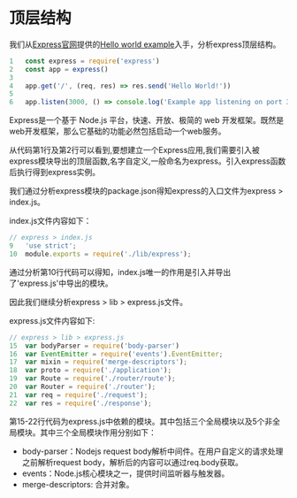 # 顶层结构

我们从[Express官网](http://expressjs.com)提供的[Hello world example](http://expressjs.com/en/starter/hello-world.html)入手，分析express顶层结构。

```js
1   const express = require('express')
2   const app = express()
3
4   app.get('/', (req, res) => res.send('Hello World!'))
5
6   app.listen(3000, () => console.log('Example app listening on port 3000!'))
```

Express是一个基于 Node.js 平台，快速、开放、极简的 web 开发框架。既然是web开发框架，那么它基础的功能必然包括启动一个web服务。

从代码第1行及第2行可以看到,要想建立一个Express应用,我们需要引入被express模块导出的顶层函数,名字自定义,一般命名为express。引入express函数后执行得到express实例。

我们通过分析express模块的package.json得知express的入口文件为express > index.js。

index.js文件内容如下：

```js
// express > index.js
9   'use strict';
10  module.exports = require('./lib/express');
```

通过分析第10行代码可以得知，index.js唯一的作用是引入并导出了'express.js'中导出的模块。

因此我们继续分析express > lib > express.js文件。

express.js文件内容如下:

```js
// express > lib > express.js
15  var bodyParser = require('body-parser')
16  var EventEmitter = require('events').EventEmitter;
17  var mixin = require('merge-descriptors');
18  var proto = require('./application');
19  var Route = require('./router/route');
20  var Router = require('./router');
21  var req = require('./request');
22  var res = require('./response');
```

第15-22行代码为express.js中依赖的模块。其中包括三个全局模块以及5个非全局模块。其中三个全局模块作用分别如下：

* body-parser：Nodejs request body解析中间件。在用户自定义的请求处理之前解析request body，解析后的内容可以通过req.body获取。
* events：Node.js核心模块之一，提供时间监听器与触发器。
* merge-descriptors: 合并对象。

